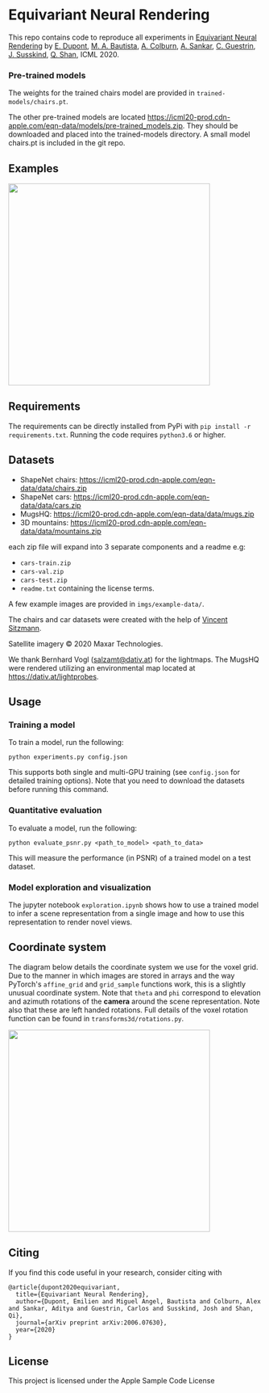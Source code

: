 # Equivariant Neural Rendering

This repo contains code to reproduce all experiments in [Equivariant Neural Rendering](https://arxiv.org/abs/2006.07630) by [E. Dupont](https://emiliendupont.github.io), [M. A. Bautista](https://scholar.google.com/citations?user=ZrRs-qoAAAAJ&hl=en), [A. Colburn](https://www.colburn.org), [A. Sankar](https://scholar.google.com/citations?user=6ZDIdEAAAAAJ&hl=en), [C. Guestrin](https://homes.cs.washington.edu/~guestrin/), [J. Susskind](https://scholar.google.com/citations?user=Sv2TGqsAAAAJ&hl=en), [Q. Shan](https://shanqi.github.io), ICML 2020.





### Pre-trained models

The weights for the trained chairs model are provided in `trained-models/chairs.pt`. 

The other pre-trained models are located https://icml20-prod.cdn-apple.com/eqn-data/models/pre-trained_models.zip.  They should be downloaded and placed into the trained-models directory.  A small model chairs.pt is included in the git repo.

## Examples

<img src="imgs/all_datasets.gif" width="400">

## Requirements

The requirements can be directly installed from PyPi with `pip install -r requirements.txt`. Running the code requires `python3.6` or higher.

## Datasets

- ShapeNet chairs: https://icml20-prod.cdn-apple.com/eqn-data/data/chairs.zip
- ShapeNet cars: https://icml20-prod.cdn-apple.com/eqn-data/data/cars.zip
- MugsHQ: https://icml20-prod.cdn-apple.com/eqn-data/data/mugs.zip
- 3D mountains: https://icml20-prod.cdn-apple.com/eqn-data/data/mountains.zip
 

each zip file will expand into 3 separate components and a readme e.g:
- `cars-train.zip`
- `cars-val.zip`
- `cars-test.zip`
- `readme.txt` containing the license terms.

A few example images are provided in `imgs/example-data/`.
 
The chairs and car datasets were created with the help of [Vincent Sitzmann](https://vsitzmann.github.io).
 
Satellite imagery © 2020 Maxar Technologies.

We thank Bernhard Vogl (salzamt@dativ.at) for the lightmaps.  The MugsHQ were rendered utilizing an environmental map located at https://dativ.at/lightprobes. 

## Usage

### Training a model

To train a model, run the following:

```
python experiments.py config.json
```

This supports both single and multi-GPU training (see `config.json` for detailed training options). Note that you need to download the datasets before running this command.

### Quantitative evaluation

To evaluate a model, run the following:

```
python evaluate_psnr.py <path_to_model> <path_to_data>
```

This will measure the performance (in PSNR) of a trained model on a test dataset.

### Model exploration and visualization

The jupyter notebook `exploration.ipynb` shows how to use a trained model to infer a scene representation from a single image and how to use this representation to render novel views.


## Coordinate system

The diagram below details the coordinate system we use for the voxel grid. Due to the manner in which images are stored in arrays and the way PyTorch's `affine_grid` and `grid_sample` functions work, this is a slightly unusual coordinate system. Note that `theta` and `phi` correspond to elevation and azimuth rotations of the **camera** around the scene representation. Note also that these are left handed rotations. Full details of the voxel rotation function can be found in `transforms3d/rotations.py`.

<img src="imgs/coordinate-system.png" width="400">

## Citing

If you find this code useful in your research, consider citing with

```
@article{dupont2020equivariant,
  title={Equivariant Neural Rendering},
  author={Dupont, Emilien and Miguel Angel, Bautista and Colburn, Alex and Sankar, Aditya and Guestrin, Carlos and Susskind, Josh and Shan, Qi},
  journal={arXiv preprint arXiv:2006.07630},
  year={2020}
}
```

## License

This project is licensed under the Apple Sample Code License

